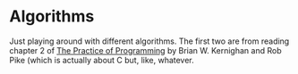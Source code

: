 # Algorithms

Just playing around with different algorithms. The first two are from reading chapter 2 of [The Practice of Programming](https://www.amazon.co.uk/Practice-Programming-Professional-Computing/dp/020161586X) by Brian W. Kernighan and Rob Pike (which is actually about C but, like, whatever.
